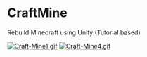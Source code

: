 # CraftMine
Rebuild Minecraft using Unity (Tutorial based)

[![Craft-Mine1.gif](https://i.postimg.cc/nz35vbN5/Craft-Mine1.gif)](https://postimg.cc/34DnT68C)
[![Craft-Mine4.gif](https://i.postimg.cc/fL97HQx8/Craft-Mine4.gif)](https://postimg.cc/Q9jWtPY7)
